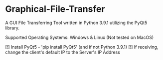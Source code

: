 # Graphical-File-Transfer
A GUI File Transferring Tool written in Python 3.9.1 utilizing the PyQt5 library.

Supported Operating Systems:
Windows & Linux (Not tested on MacOS)

[!] Install PyQt5 - 'pip install PyQt5' (and if not Python 3.9.1)
[!] If receiving, change the client's default IP to the Server's IP Address
